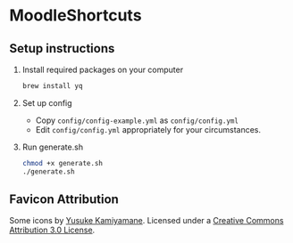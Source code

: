 # MoodleShortcuts

## Setup instructions

1. Install required packages on your computer

    ```zsh
    brew install yq
    ```

2. Set up config

    - Copy `config/config-example.yml` as `config/config.yml`
    - Edit `config/config.yml` appropriately for your circumstances.

3. Run generate.sh

    ```zsh
    chmod +x generate.sh
    ./generate.sh
    ```

## Favicon Attribution

Some icons by [Yusuke Kamiyamane](http://p.yusukekamiyamane.com/). Licensed under a [Creative Commons Attribution 3.0 License](https://creativecommons.org/licenses/by/3.0/).